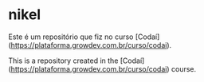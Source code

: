 # nikel

Este é um repositório que fiz no curso [Codaí] (https://plataforma.growdev.com.br/curso/codai).

This is a repository created in the [Codaí] (https://plataforma.growdev.com.br/curso/codai) course.

